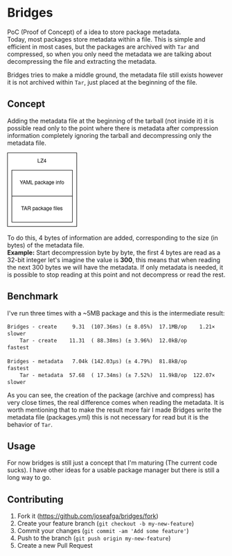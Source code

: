 # Bridges

PoC (Proof of Concept) of a idea to store package metadata.  
Today, most packages store metadata within a file. This is simple and efficient 
in most cases, but the packages are archived with `Tar` and compressed, so when 
you only need the metadata we are talking about decompressing the file and 
extracting the metadata.

Bridges tries to make a middle ground, the metadata file still exists however 
it is not archived within `Tar`, just placed at the beginning of the file.

## Concept

Adding the metadata file at the beginning of the tarball (not inside it) it is 
possible read only to the point where there is metadata after compression
information completely ignoring the tarball and decompressing only the metadata 
file.

![bridges-diagram](images/diagram.png)

To do this, 4 bytes of information are added, corresponding to the size (in 
bytes) of the metadata file.  
**Example:**  Start decompression byte by byte, the first 4 bytes are read as a 
32-bit integer let's imagine the value is **300**, this means that when reading the 
next 300 bytes we will have the metadata. If only metadata is needed, it is 
possible to stop reading at this point and not decompress or read the rest.

## Benchmark

I've run three times with a ~5MB package and this is the intermediate result:

```
Bridges - create     9.31  (107.36ms) (± 8.05%)  17.1MB/op    1.21× slower
    Tar - create    11.31  ( 88.38ms) (± 3.96%)  12.0kB/op         fastest

Bridges - metadata   7.04k (142.03µs) (± 4.79%)  81.8kB/op         fastest
    Tar - metadata  57.68  ( 17.34ms) (± 7.52%)  11.9kB/op  122.07× slower
```

As you can see, the creation of the package (archive and compress) has very close 
times, the real difference comes when reading the metadata. It is worth mentioning 
that to make the result more fair I made Bridges write the metadata file 
(packages.yml) this is not necessary for read but it is the behavior of `Tar`.

## Usage

For now bridges is still just a concept that I'm maturing (The current code sucks). 
I have other ideas for a usable package manager but there is still a long way to go.

## Contributing

1. Fork it (<https://github.com/joseafga/bridges/fork>)
2. Create your feature branch (`git checkout -b my-new-feature`)
3. Commit your changes (`git commit -am 'Add some feature'`)
4. Push to the branch (`git push origin my-new-feature`)
5. Create a new Pull Request
